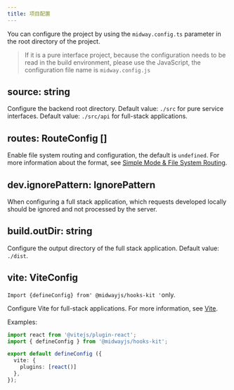 ```yaml
---
title: 项目配置
---
```


You can configure the project by using the `midway.config.ts` parameter in the root directory of the project.

> If it is a pure interface project, because the configuration needs to be read in the build environment, please use the JavaScript, the configuration file name is `midway.config.js`

## source: string

Configure the backend root directory. Default value: `./src` for pure service interfaces. Default value: `./src/api` for full-stack applications.

## routes: RouteConfig []

Enable file system routing and configuration, the default is `undefined`. For more information about the format, see [Simple Mode & File System Routing](./file-route).

## dev.ignorePattern: IgnorePattern

When configuring a full stack application, which requests developed locally should be ignored and not processed by the server.

## build.outDir: string

Configure the output directory of the full stack application. Default value: `./dist`.

## vite: ViteConfig

`Import {defineConfig} from' @midwayjs/hooks-kit '`only.

Configure Vite for full-stack applications. For more information, see [Vite](https://vitejs.dev/config/).

Examples:

```ts
import react from '@vitejs/plugin-react';
import { defineConfig } from '@midwayjs/hooks-kit';

export default defineConfig ({
  vite: {
    plugins: [react()]
  },
});
```
